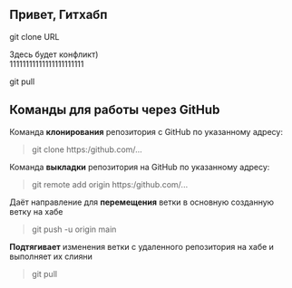 ## Привет, Гитхабп

git clone URL

Здесь будет конфликт)  
11111111111111111111111

git pull

 ## Команды для работы через GitHub ##

 Команда **клонирования** репозитория с GitHub по указанному адресу:
> git clone https:/github.com/...

 Команда **выкладки** репозитория на GitHub по указанному адресу:
> git remote add origin https:/github.com/...

Даёт направление для **перемещения** ветки в основную созданную ветку на хабе
> git push -u origin main

**Подтягивает** изменения ветки с удаленного репозитория на хабе и выполняет их слияни
> git pull